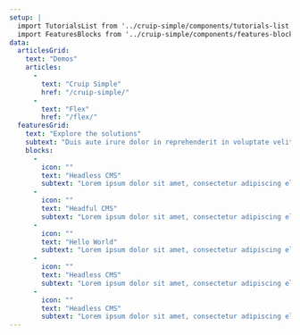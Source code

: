 ```yaml
---
setup: |
  import TutorialsList from '../cruip-simple/components/tutorials-list.astro';
  import FeaturesBlocks from '../cruip-simple/components/features-blocks.astro';
data:
  articlesGrid:
    text: "Demos"
    articles:
      -
        text: "Cruip Simple"
        href: "/cruip-simple/"
      -
        text: "Flex"
        href: "/flex/"
  featuresGrid:
    text: "Explore the solutions"
    subtext: "Duis aute irure dolor in reprehenderit in voluptate velit esse cillum dolore eu fugiat nulla pariatur excepteur sint occaecat cupidatat."
    blocks:
      -
        icon: ""
        text: "Headless CMS"
        subtext: "Lorem ipsum dolor sit amet, consectetur adipiscing elit."
      -
        icon: ""
        text: "Headful CMS"
        subtext: "Lorem ipsum dolor sit amet, consectetur adipiscing elit."
      -
        icon: ""
        text: "Hello World"
        subtext: "Lorem ipsum dolor sit amet, consectetur adipiscing elit."
      -
        icon: ""
        text: "Headless CMS"
        subtext: "Lorem ipsum dolor sit amet, consectetur adipiscing elit."
      -
        icon: ""
        text: "Headless CMS"
        subtext: "Lorem ipsum dolor sit amet, consectetur adipiscing elit."
---
```


<TutorialsList tutorialList = {frontmatter.data}/>
<FeaturesBlocks featuresBlocks = {frontmatter.data}/>